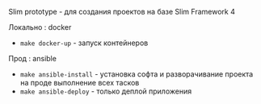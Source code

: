 Slim prototype - для создания проектов на базе Slim Framework 4

Локально : docker

- `make docker-up` - запуск контейнеров


Прод : ansible

- `make ansible-install` - установка софта и разворачивание проекта на проде выполнение всех тасков
- `make ansible-deploy` - только деплой приложения